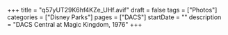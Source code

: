 +++
title = "q57yUT29K6hf4KZe_UHf.avif"
draft = false
tags = ["Photos"]
categories = ["Disney Parks"]
pages = ["DACS"]
startDate = ""
description = "DACS Central at Magic Kingdom, 1976"
+++
